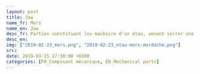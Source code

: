 ```yaml
---
layout: post
title: Jaw
name_fr: Mors
name_en: Jaw
desc_fr: Parties constituant les machoire d'un étau, venant serrer une pièce.
desc_en: 
img: ["2019-02-23_mors.png", "2019-02-23_etau-mors-mordache.png"]
src: 
date: 2019-03-15 17:58:00 +0100
categories: [FR_Composant mécanique, EN_Mechanical parts]
---
```


